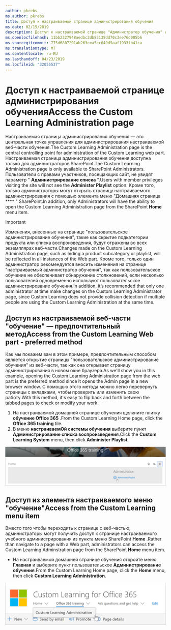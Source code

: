 ```yaml
---
author: pkrebs
ms.author: pkrebs
title: Доступ к настраиваемой странице администрирования обучения
ms.date: 02/15/2019
description: Доступ к настраиваемой странице "Администратор обучения" из веб-части или меню
ms.openlocfilehash: 11bb2327948aedbc2db83138dd70c3ee76d085b6
ms.sourcegitcommit: 775d6807291ab263eea5ec649d9aaf1933fb41ca
ms.translationtype: MT
ms.contentlocale: ru-RU
ms.lasthandoff: 04/23/2019
ms.locfileid: "32055537"
---
```

# <a name="access-the-custom-learning-administration-page"></a><span data-ttu-id="69160-103">Доступ к настраиваемой странице администрирования обучения</span><span class="sxs-lookup"><span data-stu-id="69160-103">Access the Custom Learning Administration page</span></span>

<span data-ttu-id="69160-104">Настраиваемая страница администрирования обучения — это центральная точка управления для администрирования настраиваемой веб-части обучения.</span><span class="sxs-lookup"><span data-stu-id="69160-104">The Custom Learning Administration page is the central controlling point for administration of the Custom Learning web part.</span></span> <span data-ttu-id="69160-105">Настраиваемая страница администрирования обучения доступна только для администраторов SharePoint.</span><span class="sxs-lookup"><span data-stu-id="69160-105">The Custom Learning Administration page is only available to SharePoint Administrators.</span></span> <span data-ttu-id="69160-106">Пользователи с правами участников, посещающих сайт, не увидят параметр " **Администрирование списка** ".</span><span class="sxs-lookup"><span data-stu-id="69160-106">Users with member privileges visiting the site will not see the **Administer Playlist** option.</span></span> <span data-ttu-id="69160-107">Кроме того, только администраторы могут открыть страницу настраиваемого администрирования с помощью элемента меню "Домашняя страница \*\*\*\* " SharePoint.</span><span class="sxs-lookup"><span data-stu-id="69160-107">In addition, only Administrators will have the ability to open the Custom Learning Administration page from the SharePoint **Home** menu item.</span></span>  

> [!IMPORTANT]
> <span data-ttu-id="69160-108">Изменения, внесенные на странице "пользовательское администрирование обучения", такие как скрытие подкатегории продукта или списка воспроизведения, будут отражены во всех экземплярах веб-части.</span><span class="sxs-lookup"><span data-stu-id="69160-108">Changes made on the Custom Learning Administration page, such as hiding a product subcategory or playlist, will be reflected in all instances of the Web part.</span></span> <span data-ttu-id="69160-109">Кроме того, только один администратор рекомендуется вносить изменения на странице "настраиваемый администратор обучения", так как пользовательское обучение не обеспечивает обнаружение столкновений, если несколько пользователей одновременно используют пользовательское администрирование обучения.</span><span class="sxs-lookup"><span data-stu-id="69160-109">In addition, it’s recommended that only one administrator at time make changes on the Custom Learning Administrator page, since Custom Learning does not provide collision detection if multiple people are using the Custom Learning Administration at the same time.</span></span>  

## <a name="access-from-the-custom-learning-web-part---preferred-method"></a><span data-ttu-id="69160-110">Доступ из настраиваемой веб-части "обучение" — предпочтительный метод</span><span class="sxs-lookup"><span data-stu-id="69160-110">Access from the Custom Learning Web part - preferred method</span></span>
<span data-ttu-id="69160-111">Как мы покажем вам в этом примере, предпочтительным способом является открытие страницы "пользовательское администрирование обучения" из веб-части, так как она открывает страницу администрирования в новом окне браузера.</span><span class="sxs-lookup"><span data-stu-id="69160-111">As we'll show you in this example, opening the Custom Learning Administration page from the web part is the preferred method since it opens the Admin page in a new browser window.</span></span> <span data-ttu-id="69160-112">С помощью этого метода можно легко перевернуть страницы с вкладками, чтобы проверить или изменить свою работу.</span><span class="sxs-lookup"><span data-stu-id="69160-112">With this method, it's easy to flip back and forth between the tabbed pages to check or modify your work.</span></span>  

1. <span data-ttu-id="69160-113">На настраиваемой домашней странице обучения щелкните плитку **обучение Office 365** .</span><span class="sxs-lookup"><span data-stu-id="69160-113">From the Custom Learning Home page, click the **Office 365 training** tile.</span></span>
2. <span data-ttu-id="69160-114">В меню **настраиваемОй системы обучения** выберите пункт **Администрирование списка воспроизведения**.</span><span class="sxs-lookup"><span data-stu-id="69160-114">Click the **Custom Learning System** menu, then click **Administer Playlist**.</span></span> 

![кг-админаккбтн. png](media/cg-adminaccbtn.png)

## <a name="access-from-the-custom-learning-menu-item"></a><span data-ttu-id="69160-116">Доступ из элемента настраиваемого меню "обучение"</span><span class="sxs-lookup"><span data-stu-id="69160-116">Access from the Custom Learning menu item</span></span>
<span data-ttu-id="69160-117">Вместо того чтобы переходить к странице с веб-частью, администраторы могут получить доступ к странице настраиваемого учебного администрирования из пункта меню SharePoint **Home** .</span><span class="sxs-lookup"><span data-stu-id="69160-117">Rather than navigate to a page with a Web part, administrators can access the Custom Learning Adminstration page from the SharePoint **Home** menu item.</span></span> 

- <span data-ttu-id="69160-118">На настраиваемой домашней странице обучения откройте меню **Главная** и выберите пункт пользовательское **Администрирование обучения**.</span><span class="sxs-lookup"><span data-stu-id="69160-118">From the Custom Learning Home page, click the **Home** menu, then click **Custom Learning Administration**.</span></span>

![кг-админаккмену. png](media/cg-adminaccmenu.png)